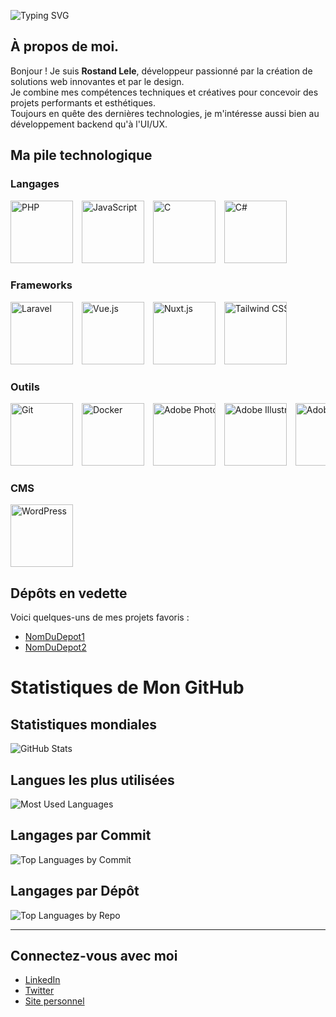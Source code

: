![Typing SVG](https://readme-typing-svg.herokuapp.com/?lines=ROSTAND%20LELE&font=Fira+Code&color=00FF00&center=true&vCenter=true&size=30)

## À propos de moi.
Bonjour ! Je suis **Rostand Lele**, développeur passionné par la création de solutions web innovantes et par le design.  
Je combine mes compétences techniques et créatives pour concevoir des projets performants et esthétiques.  
Toujours en quête des dernières technologies, je m'intéresse aussi bien au développement backend qu'à l'UI/UX.

## Ma pile technologique

### Langages
<div style="overflow-x: auto; white-space: nowrap;">
  <img src="https://img.shields.io/badge/PHP-4F5B93?style=flat-square&logo=php" alt="PHP" style="height:100px; margin-right:10px;" />
  <img src="https://img.shields.io/badge/JavaScript-F7DF1E?style=flat-square&logo=javascript" alt="JavaScript" style="height:100px; margin-right:10px;" />
  <img src="https://img.shields.io/badge/C-A8B9CC?style=flat-square&logo=c" alt="C" style="height:100px; margin-right:10px;" />
  <img src="https://img.shields.io/badge/C%23-178600?style=flat-square&logo=csharp" alt="C#" style="height:100px; margin-right:10px;" />
</div>

### Frameworks
<div style="overflow-x: auto; white-space: nowrap;">
  <img src="https://img.shields.io/badge/Laravel-FF2D55?style=flat-square&logo=laravel" alt="Laravel" style="height:100px; margin-right:10px;" />
  <img src="https://img.shields.io/badge/Vue.js-41B883?style=flat-square&logo=vue.js" alt="Vue.js" style="height:100px; margin-right:10px;" />
  <img src="https://img.shields.io/badge/Nuxt.js-00DC82?style=flat-square&logo=nuxt.js" alt="Nuxt.js" style="height:100px; margin-right:10px;" />
  <img src="https://img.shields.io/badge/Tailwind%20CSS-38B2AC?style=flat-square&logo=tailwind-css" alt="Tailwind CSS" style="height:100px; margin-right:10px;" />
</div>

### Outils
<div style="overflow-x: auto; white-space: nowrap;">
  <img src="https://img.shields.io/badge/Git-F05032?style=flat-square&logo=git" alt="Git" style="height:100px; margin-right:10px;" />
  <img src="https://img.shields.io/badge/Docker-2496ED?style=flat-square&logo=docker" alt="Docker" style="height:100px; margin-right:10px;" />
  <img src="https://img.shields.io/badge/Adobe%20Photoshop-31A8FF?style=flat-square&logo=adobe-photoshop" alt="Adobe Photoshop" style="height:100px; margin-right:10px;" />
  <img src="https://img.shields.io/badge/Adobe%20Illustrator-FF9A00?style=flat-square&logo=adobe-illustrator" alt="Adobe Illustrator" style="height:100px; margin-right:10px;" />
  <img src="https://img.shields.io/badge/Adobe%20InDesign-E03C31?style=flat-square&logo=adobe-indesign" alt="Adobe InDesign" style="height:100px; margin-right:10px;" />
  <img src="https://img.shields.io/badge/Adobe%20XD-FF61F6?style=flat-square&logo=adobe-xd" alt="Adobe XD" style="height:100px; margin-right:10px;" />
</div>

### CMS
<div style="overflow-x: auto; white-space: nowrap;">
  <img src="https://img.shields.io/badge/WordPress-21759B?style=flat-square&logo=wordpress" alt="WordPress" style="height:100px; margin-right:10px;" />
</div>

## Dépôts en vedette
Voici quelques-uns de mes projets favoris :  
- [NomDuDepot1](lien-vers-le-depot)  
- [NomDuDepot2](lien-vers-le-depot)


# Statistiques de Mon GitHub


## Statistiques mondiales

![GitHub Stats](https://github-readme-stats.vercel.app/api?username=rosto-infinity&show_icons=true&theme=radical)

## Langues les plus utilisées

![Most Used Languages](https://github-readme-stats.vercel.app/api/top-langs/?username=rosto-infinity&layout=compact&theme=radical)

## Langages par Commit

![Top Languages by Commit](https://github-readme-stats.vercel.app/api/top-langs/?username=rosto-infinity&count_private=true&theme=radical)

## Langages par Dépôt

![Top Languages by Repo](https://github-readme-stats.vercel.app/api/top-langs/?username=rosto-infinity&langs_count=10&theme=radical)

---

## Connectez-vous avec moi
- [LinkedIn](https://www.linkedin.com/in/lelerostand/)
- [Twitter](https://x.com/Rostandlele)
- [Site personnel](lien-vers-votre-site)
